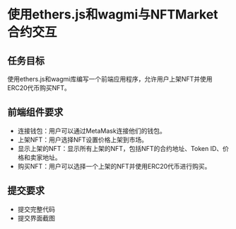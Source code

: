 # 使用ethers.js和wagmi与NFTMarket合约交互
## 任务目标
使用ethers.js和wagmi库编写一个前端应用程序，允许用户上架NFT并使用ERC20代币购买NFT。
## 前端组件要求
- 连接钱包：用户可以通过MetaMask连接他们的钱包。
- 上架NFT：用户选择NFT设置价格上架到市场。
- 显示上架的NFT：显示所有上架的NFT，包括NFT的合约地址、Token ID、价格和卖家地址。
- 购买NFT：用户可以选择一个上架的NFT并使用ERC20代币进行购买。

## 提交要求
- 提交完整代码
- 提交界面截图
